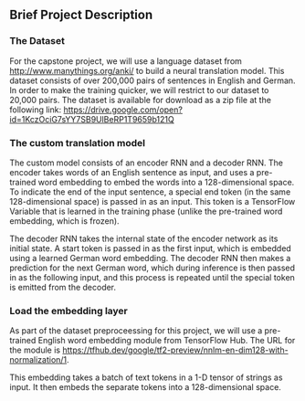 ## Brief Project Description

### The Dataset

For the capstone project, we will use a language dataset from http://www.manythings.org/anki/ to build a neural translation model. This dataset consists of over 200,000 pairs of sentences in English and German. In order to make the training quicker, we will restrict to our dataset to 20,000 pairs.
The dataset is available for download as a zip file at the following link:
https://drive.google.com/open?id=1KczOciG7sYY7SB9UlBeRP1T9659b121Q

### The custom translation model

The custom model consists of an encoder RNN and a decoder RNN. The encoder takes words of an English sentence as input, and uses a pre-trained word embedding to embed the words into a 128-dimensional space. To indicate the end of the input sentence, a special end token (in the same 128-dimensional space) is passed in as an input. This token is a TensorFlow Variable that is learned in the training phase (unlike the pre-trained word embedding, which is frozen).

The decoder RNN takes the internal state of the encoder network as its initial state. A start token is passed in as the first input, which is embedded using a learned German word embedding. The decoder RNN then makes a prediction for the next German word, which during inference is then passed in as the following input, and this process is repeated until the special <end> token is emitted from the decoder.

### Load the embedding layer

As part of the dataset preproceessing for this project, we will use a pre-trained English word embedding module from TensorFlow Hub. The URL for the module is https://tfhub.dev/google/tf2-preview/nnlm-en-dim128-with-normalization/1.

This embedding takes a batch of text tokens in a 1-D tensor of strings as input. It then embeds the separate tokens into a 128-dimensional space.
